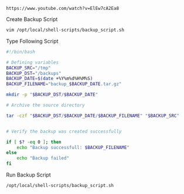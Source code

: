 ```
https://www.youtube.com/watch?v=ElEw7cA2Ea8
```

Create Backup Script

```bash
vim /opt/local/shell-scripts/backup_script.sh
```

Type Following Script

```bash
#!/bin/bash

# Defining variables
BACKUP_SRC="/tmp"
BACKUP_DST="/backups"
BACKUP_DATE=$(date +%Y%m%d%H%M%S)
BACKUP_FILENAME="backup_$BACKUP_DATE.tar.gz"

mkdir -p "$BACKUP_DST/$BACKUP_DATE"

# Archive the source directory

tar -czf "$BACKUP_DST/$BACKUP_DATE/$BACKUP_FILENAME" "$BACKUP_SRC"


# Verify the backup was created successfully

if [ $? -eq 0 ]; then
	echo "Backup successfull: $BACKUP_FILENAME"
else
	echo "Backup failed"
fi
```

Run Backup Script

```bash
/opt/local/shell-scripts/backup_script.sh
```